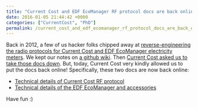 ```yaml
---
title: "Current Cost and EDF EcoManager RF protocol docs are back online :)"
date: 2016-01-05 21:44:42 +0000
categories: ["CurrentCost", "PhD"]
permalink: /current_cost_and_edf_ecomanager_rf_protocol_docs_are_back_online
---
```

Back in 2012, a few of us hacker folks chipped away at
[reverse-engineering the radio protocols for Current Cost and EDF
EcoManager electricity
meters](http://jack-kelly.com/current_cost_and_edf_ecomanager_rf_protocols_almost_fully).
We kept our notes on [a github
wiki](https://github.com/JackKelly/rfm_edf_ecomanager/wiki). Then
[Current Cost asked us to take those docs
down](http://jack-kelly.com/deleted_current_cost_protocol_documents_updated_docs_are_back).
But, today, Current Cost very kindly allowed us to put the docs back
online! Specifically, these two docs are now back online:

-   [Technical details of Current Cost RF
    protocol](https://github.com/JackKelly/rfm_edf_ecomanager/wiki/Technical-details-of-Current-Cost-RF-protocol)
-   [Technical details of the EDF EcoManager and
    accessories](https://github.com/JackKelly/rfm_edf_ecomanager/wiki/Technical-details-of-the-EDF-EcoManager-and-accessories)

Have fun :)

<!--break-->

